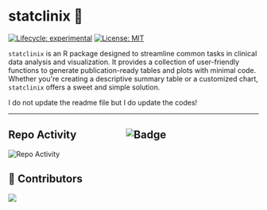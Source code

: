 # statclinix 🍬

[![Lifecycle: experimental](https://img.shields.io/badge/lifecycle-experimental-orange.svg)](https://lifecycle.r-lib.org/articles/stages.html#experimental)
[![License: MIT](https://img.shields.io/badge/License-MIT-yellow.svg)](https://opensource.org/licenses/MIT)



`statclinix` is an R package designed to streamline common tasks in clinical data analysis and visualization. It provides a collection of user-friendly functions to generate publication-ready tables and plots with minimal code. Whether you're creating a descriptive summary table or a customized chart, `statclinix` offers a sweet and simple solution.

I do not update the readme file but I do update the codes!

---

## Repo Activity &nbsp;&nbsp;&nbsp;&nbsp;&nbsp;&nbsp;&nbsp;&nbsp;&nbsp;&nbsp;&nbsp;&nbsp;&nbsp;&nbsp;&nbsp;&nbsp;&nbsp;&nbsp; ![Badge](https://hitscounter.dev/api/hit?url=https%3A%2F%2Fgithub.com%2Frana2hin%2Fstatclinix%2F&label=Visitor&icon=suit-heart&color=%230aa2c0&message=&style=for-the-badge&tz=UTC)

![Repo Activity](https://repobeats.axiom.co/api/embed/784af8d67ab411710331a0eeee73d61b93ac2e86.svg "Repobeats analytics image")

## 👥 Contributors

<a href="https://github.com/rana2hin/statclinix/graphs/contributors">
  <img src="https://contrib.rocks/image?repo=rana2hin/statclinix" />
</a>

